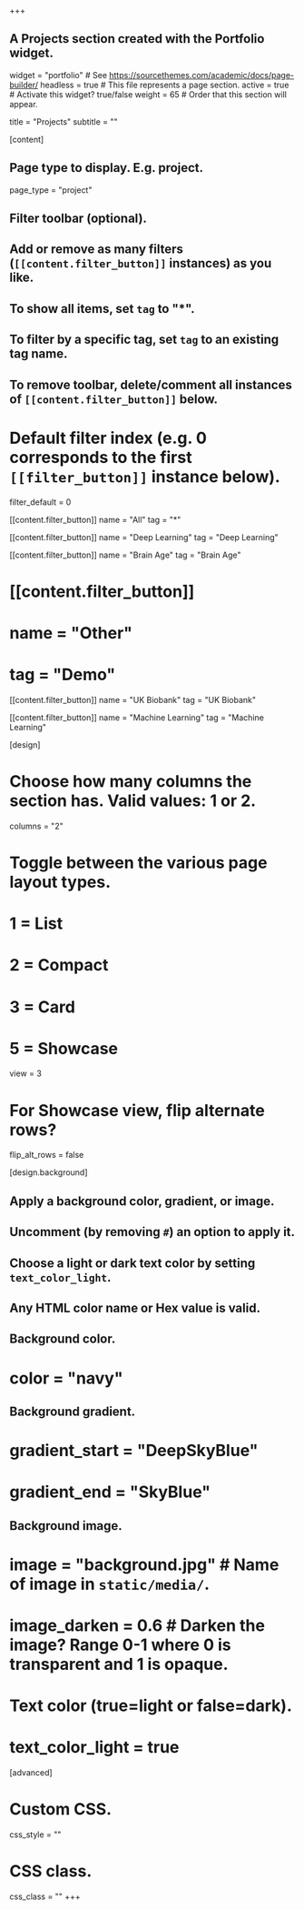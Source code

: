 +++
## A Projects section created with the Portfolio widget.
widget = "portfolio"  # See https://sourcethemes.com/academic/docs/page-builder/
headless = true  # This file represents a page section.
active = true  # Activate this widget? true/false
weight = 65  # Order that this section will appear.

title = "Projects"
subtitle = ""

[content]
  ## Page type to display. E.g. project.
  page_type = "project"
  
  ## Filter toolbar (optional).
  ## Add or remove as many filters (`[[content.filter_button]]` instances) as you like.
  ## To show all items, set `tag` to "*".
  ## To filter by a specific tag, set `tag` to an existing tag name.
  ## To remove toolbar, delete/comment all instances of `[[content.filter_button]]` below.
  
  # Default filter index (e.g. 0 corresponds to the first `[[filter_button]]` instance below).
  filter_default = 0
  
   [[content.filter_button]]
     name = "All"
     tag = "*"
  
   [[content.filter_button]]
     name = "Deep Learning"
     tag = "Deep Learning"
 
   [[content.filter_button]]
     name = "Brain Age"
     tag = "Brain Age"
    
   # [[content.filter_button]]
   #  name = "Other"
   #  tag = "Demo"
     
   [[content.filter_button]]
     name = "UK Biobank"
     tag = "UK Biobank"
     
   [[content.filter_button]]
     name = "Machine Learning"
     tag = "Machine Learning"

[design]
  # Choose how many columns the section has. Valid values: 1 or 2.
  columns = "2"

  # Toggle between the various page layout types.
  #   1 = List
  #   2 = Compact
  #   3 = Card
  #   5 = Showcase
  view = 3

  # For Showcase view, flip alternate rows?
  flip_alt_rows = false

[design.background]
  ## Apply a background color, gradient, or image.
  ##   Uncomment (by removing `#`) an option to apply it.
  ##   Choose a light or dark text color by setting `text_color_light`.
  ##   Any HTML color name or Hex value is valid.
  
  ## Background color.
  # color = "navy"
  
  ## Background gradient.
  # gradient_start = "DeepSkyBlue"
  # gradient_end = "SkyBlue"
  
  ## Background image.
  # image = "background.jpg"  # Name of image in `static/media/`.
  # image_darken = 0.6  # Darken the image? Range 0-1 where 0 is transparent and 1 is opaque.

  # Text color (true=light or false=dark).
  # text_color_light = true  
  
[advanced]
 # Custom CSS. 
 css_style = ""
 
 # CSS class.
 css_class = ""
+++

